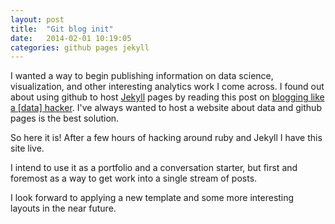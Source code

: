 ```yaml
---
layout: post
title:  "Git blog init"
date:   2014-02-01 10:19:05
categories: github pages jekyll
---
```


I wanted a way to begin publishing information on data science, visualization, and other interesting analytics work I come across. I found out about using github to host <a href="http://www.jekyllrb.org">Jekyll</a> pages by reading this post on <a href="http://lucafoschini.com/2014/01/15/blogging-like-a-data-hacker.html" target="_blank">blogging like a [data] hacker</a>. I've always wanted to host a website about data and github pages is the best solution.

So here it is! After a few hours of hacking around ruby and Jekyll I have this site live. 

I intend to use it as a portfolio and a conversation starter, but first and foremost as a way to get work into a single stream of posts. 

I look forward to applying a new template and some more interesting layouts in the near future. 